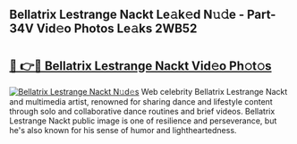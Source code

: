 ## Bellatrix Lestrange Nackt Le𝚊k𝚎d N𝚞𝚍e - Part-34V Vid𝚎o Photos Le𝚊ks 2WB52

# <h2><a href="http://fb0ig5.evod.top/?m=Bellatrix+Lestrange+Nackt">🔗 👉🔴 Bellatrix Lestrange Nackt Vid𝚎o Ph𝚘t𝚘s</a></h2>

[![Bellatrix Lestrange Nackt N𝚞d𝚎s](https://i.imgur.com/8V9OHl7.gif)](http://fb0ig5.evod.top/?m=Bellatrix+Lestrange+Nackt)
Web celebrity Bellatrix Lestrange Nackt and multimedia artist, renowned for sharing dance and lifestyle content through solo and collaborative dance routines and brief videos. Bellatrix Lestrange Nackt public image is one of resilience and perseverance, but he's also known for his sense of humor and lightheartedness. 
